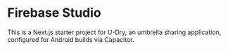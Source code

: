 # Firebase Studio

This is a Next.js starter project for U-Dry, an umbrella sharing application, configured for Android builds via Capacitor. 

